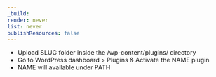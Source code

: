 ```yaml
---
_build:
render: never
list: never
publishResources: false
---
```


- Upload SLUG folder inside the /wp-content/plugins/ directory
- Go to WordPress dashboard &gt; Plugins &amp; Activate the NAME plugin
- NAME will available under  PATH